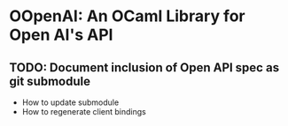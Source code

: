 # OOpenAI: An OCaml Library for Open AI's API

## TODO: Document inclusion of Open API spec as git submodule

- How to update submodule
- How to regenerate client bindings
